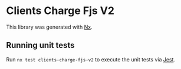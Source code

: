 # Clients Charge Fjs V2

This library was generated with [Nx](https://nx.dev).

## Running unit tests

Run `nx test clients-charge-fjs-v2` to execute the unit tests via [Jest](https://jestjs.io).
